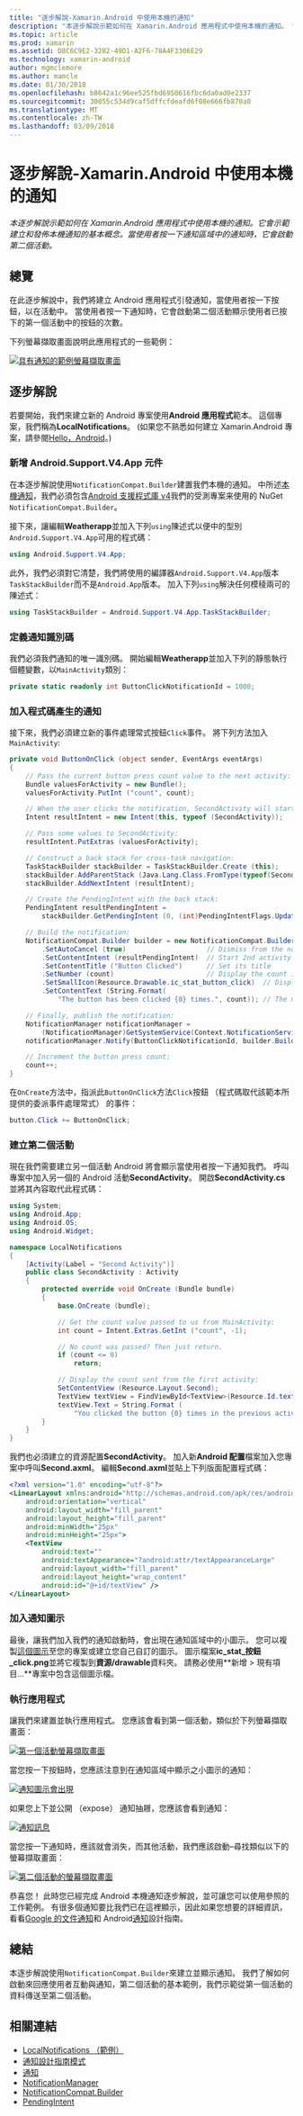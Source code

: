 ```yaml
---
title: "逐步解說-Xamarin.Android 中使用本機的通知"
description: "本逐步解說示範如何在 Xamarin.Android 應用程式中使用本機的通知。 它會示範建立和發佈本機通知的基本概念。 當使用者按一下通知區域中的通知時，它會啟動第二個活動。"
ms.topic: article
ms.prod: xamarin
ms.assetid: D8C6C9E2-3282-49D1-A2F6-78A4F3306E29
ms.technology: xamarin-android
author: mgmclemore
ms.author: mamcle
ms.date: 01/30/2018
ms.openlocfilehash: b8642a1c96ee525fbd6950616fbc6da0ad0e2337
ms.sourcegitcommit: 30055c534d9caf5dffcfdeafd6f08e666fb870a8
ms.translationtype: MT
ms.contentlocale: zh-TW
ms.lasthandoff: 03/09/2018
---
```

# <a name="walkthrough---using-local-notifications-in-xamarinandroid"></a>逐步解說-Xamarin.Android 中使用本機的通知

_本逐步解說示範如何在 Xamarin.Android 應用程式中使用本機的通知。它會示範建立和發佈本機通知的基本概念。當使用者按一下通知區域中的通知時，它會啟動第二個活動。_


## <a name="overview"></a>總覽

在此逐步解說中，我們將建立 Android 應用程式引發通知，當使用者按一下按鈕，以在活動中。 當使用者按一下通知時，它會啟動第二個活動顯示使用者已按下的第一個活動中的按鈕的次數。

下列螢幕擷取畫面說明此應用程式的一些範例：

[![具有通知的範例螢幕擷取畫面](local-notifications-walkthrough-images/1-overview-sml.png)](local-notifications-walkthrough-images/1-overview.png#lightbox)



## <a name="walkthrough"></a>逐步解說

若要開始，我們來建立新的 Android 專案使用**Android 應用程式**範本。 這個專案，我們稱為**LocalNotifications**。 (如果您不熟悉如何建立 Xamarin.Android 專案，請參閱[Hello，Android](~/android/get-started/hello-android/hello-android-quickstart.md)。)


### <a name="add-the-androidsupportv4app-component"></a>新增 Android.Support.V4.App 元件

在本逐步解說使用`NotificationCompat.Builder`建置我們本機的通知。 中所述[本機通知](~/android/app-fundamentals/notifications/local-notifications.md)，我們必須包含[Android 支援程式庫 v4](https://www.nuget.org/packages/Xamarin.Android.Support.v4/)我們的受測專案来使用的 NuGet `NotificationCompat.Builder`。

接下來，讓編輯**Weatherapp**並加入下列`using`陳述式以便中的型別`Android.Support.V4.App`可用的程式碼：

```csharp
using Android.Support.V4.App;
```

此外，我們必須對它清楚，我們將使用的編譯器`Android.Support.V4.App`版本`TaskStackBuilder`而不是`Android.App`版本。 加入下列`using`解決任何模稜兩可的陳述式：

```csharp
using TaskStackBuilder = Android.Support.V4.App.TaskStackBuilder;
```


### <a name="define-the-notification-id"></a>定義通知識別碼

我們必須我們通知的唯一識別碼。 開始編輯**Weatherapp**並加入下列的靜態執行個體變數，以`MainActivity`類別：

```csharp
private static readonly int ButtonClickNotificationId = 1000;
```


### <a name="add-code-to-generate-the-notification"></a>加入程式碼產生的通知

接下來，我們必須建立新的事件處理常式按鈕`Click`事件。 將下列方法加入`MainActivity`:

```csharp
private void ButtonOnClick (object sender, EventArgs eventArgs)
{
    // Pass the current button press count value to the next activity:
    Bundle valuesForActivity = new Bundle();
    valuesForActivity.PutInt ("count", count);

    // When the user clicks the notification, SecondActivity will start up.
    Intent resultIntent = new Intent(this, typeof (SecondActivity));

    // Pass some values to SecondActivity:
    resultIntent.PutExtras (valuesForActivity);

    // Construct a back stack for cross-task navigation:
    TaskStackBuilder stackBuilder = TaskStackBuilder.Create (this);
    stackBuilder.AddParentStack (Java.Lang.Class.FromType(typeof(SecondActivity)));
    stackBuilder.AddNextIntent (resultIntent);

    // Create the PendingIntent with the back stack:            
    PendingIntent resultPendingIntent =
        stackBuilder.GetPendingIntent (0, (int)PendingIntentFlags.UpdateCurrent);

    // Build the notification:
    NotificationCompat.Builder builder = new NotificationCompat.Builder (this)
        .SetAutoCancel (true)                    // Dismiss from the notif. area when clicked
        .SetContentIntent (resultPendingIntent)  // Start 2nd activity when the intent is clicked.
        .SetContentTitle ("Button Clicked")      // Set its title
        .SetNumber (count)                       // Display the count in the Content Info
        .SetSmallIcon(Resource.Drawable.ic_stat_button_click)  // Display this icon
        .SetContentText (String.Format(
            "The button has been clicked {0} times.", count)); // The message to display.

    // Finally, publish the notification:
    NotificationManager notificationManager =
        (NotificationManager)GetSystemService(Context.NotificationService);
    notificationManager.Notify(ButtonClickNotificationId, builder.Build());

    // Increment the button press count:
    count++;
}
```

在`OnCreate`方法中，指派此`ButtonOnClick`方法`Click`按鈕 （程式碼取代該範本所提供的委派事件處理常式） 的事件：

```csharp
button.Click += ButtonOnClick;
```


### <a name="create-a-second-activity"></a>建立第二個活動

現在我們需要建立另一個活動 Android 將會顯示當使用者按一下通知我們。 呼叫專案中加入另一個的 Android 活動**SecondActivity**。 開啟**SecondActivity.cs**並將其內容取代此程式碼：

```csharp
using System;
using Android.App;
using Android.OS;
using Android.Widget;

namespace LocalNotifications
{
    [Activity(Label = "Second Activity")]
    public class SecondActivity : Activity
    {
        protected override void OnCreate (Bundle bundle)
        {
            base.OnCreate (bundle);

            // Get the count value passed to us from MainActivity:
            int count = Intent.Extras.GetInt ("count", -1);

            // No count was passed? Then just return.
            if (count <= 0)
                return;

            // Display the count sent from the first activity:
            SetContentView (Resource.Layout.Second);
            TextView textView = FindViewById<TextView>(Resource.Id.textView);
            textView.Text = String.Format (
                "You clicked the button {0} times in the previous activity.", count);
        }
    }
}
```

我們也必須建立的資源配置**SecondActivity**。 加入新**Android 配置**檔案加入您專案中呼叫**Second.axml**。 編輯**Second.axml**並貼上下列版面配置程式碼：

```xml
<?xml version="1.0" encoding="utf-8"?>
<LinearLayout xmlns:android="http://schemas.android.com/apk/res/android"
    android:orientation="vertical"
    android:layout_width="fill_parent"
    android:layout_height="fill_parent"
    android:minWidth="25px"
    android:minHeight="25px">
    <TextView
        android:text=""
        android:textAppearance="?android:attr/textAppearanceLarge"
        android:layout_width="fill_parent"
        android:layout_height="wrap_content"
        android:id="@+id/textView" />
</LinearLayout>
```


### <a name="add-a-notification-icon"></a>加入通知圖示

最後，讓我們加入我們的通知啟動時，會出現在通知區域中的小圖示。 您可以複製[這個圖示](local-notifications-walkthrough-images/ic-stat-button-click.png)至您的專案或建立您自己自訂的圖示。 圖示檔案**ic\_stat\_按鈕\_click.png**並將它複製到**資源/drawable**資料夾。 請務必使用**新增 > 現有項目...**專案中包含這個圖示檔。


### <a name="run-the-application"></a>執行應用程式

讓我們來建置並執行應用程式。 您應該會看到第一個活動，類似於下列螢幕擷取畫面：

[![第一個活動螢幕擷取畫面](local-notifications-walkthrough-images/2-start-screen-sml.png)](local-notifications-walkthrough-images/2-start-screen.png#lightbox)

當您按一下按鈕時，您應該注意到在通知區域中顯示之小圖示的通知：

[![通知圖示會出現](local-notifications-walkthrough-images/3-notification-icon-sml.png)](local-notifications-walkthrough-images/3-notification-icon.png#lightbox)

如果您上下並公開 （expose） 通知抽屜，您應該會看到通知：

[![通知訊息](local-notifications-walkthrough-images/4-notifications-sml.png)](local-notifications-walkthrough-images/4-notifications.png#lightbox)

當您按一下通知時，應該就會消失，而其他活動，我們應該啟動&ndash;尋找類似以下的螢幕擷取畫面：

[![第二個活動的螢幕擷取畫面](local-notifications-walkthrough-images/5-second-activity-sml.png)](local-notifications-walkthrough-images/5-second-activity.png#lightbox)

恭喜您！ 此時您已經完成 Android 本機通知逐步解說，並可讓您可以使用參照的工作範例。 有很多個通知要比我們已在這裡顯示，因此如果您想要的詳細資訊，看看[Google 的文件通知](http://developer.android.com/guide/topics/ui/notifiers/notifications.html)和 Android[通知](http://developer.android.com/design/patterns/notifications.html)設計指南。



## <a name="summary"></a>總結

本逐步解說使用`NotificationCompat.Builder`來建立並顯示通知。 我們了解如何啟動來回應使用者互動與通知，第二個活動的基本範例，我們示範從第一個活動的資料傳送至第二個活動。


## <a name="related-links"></a>相關連結

- [LocalNotifications （範例）](https://developer.xamarin.com/samples/monodroid/LocalNotifications/)
- [通知設計指南模式](http://developer.android.com/design/patterns/notifications.html)
- [通知](https://developer.xamarin.com/api/type/Android.App.Notification/)
- [NotificationManager](https://developer.xamarin.com/api/type/Android.App.NotificationManager/)
- [NotificationCompat.Builder](https://developer.android.com/reference/android/support/v4/app/NotificationCompat.Builder.html)
- [PendingIntent](https://developer.xamarin.com/api/type/Android.App.PendingIntent/)
